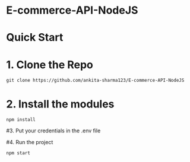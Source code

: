 # E-commerce-API-NodeJS

# Quick Start

# 1. Clone the Repo
`git clone https://github.com/ankita-sharma123/E-commerce-API-NodeJS`

# 2. Install the modules
`npm install`

#3. Put your credentials in the .env file

#4. Run the project

`npm start`
